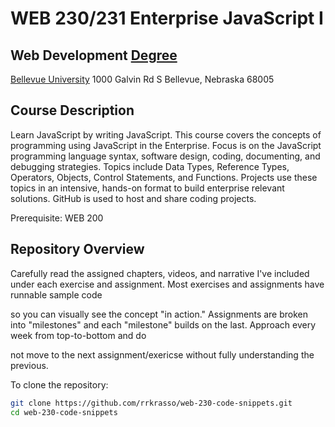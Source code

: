 # WEB 230/231 Enterprise JavaScript I 
## Web Development [Degree](http://http://www.bellevue.edu/degrees/bachelor/web-development-bs/ "Designed by developers for developers.")

[Bellevue University](http://bellevue.edu "Bellevue University is a private, non-profit university located in Bellevue, Nebraska, United States.")
1000 Galvin Rd S
Bellevue, Nebraska 68005

## Course Description

Learn JavaScript by writing JavaScript.  This course covers the concepts of programming using JavaScript in the Enterprise.  Focus is on the JavaScript
programming language syntax, software design, coding, documenting, and debugging strategies.  Topics include Data Types, Reference Types, Operators, Objects,
Control Statements, and Functions.  Projects use these topics in an intensive, hands-on format to build enterprise relevant solutions.  GitHub is used to 
host and share coding projects.

Prerequisite: WEB 200

## Repository Overview 

Carefully read the assigned chapters, videos, and narrative I've included under each exercise and assignment.  Most exercises and assignments have runnable sample code

so you can visually see the concept "in action."  Assignments are broken into "milestones" and each "milestone" builds on the last.  Approach every week from top-to-bottom and do 

not move to the next assignment/exericse without fully understanding the previous. 

To clone the repository: 
```bash
git clone https://github.com/rrkrasso/web-230-code-snippets.git
cd web-230-code-snippets
```


